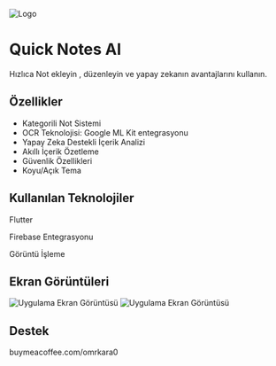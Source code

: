 


![Logo](https://github.com/user-attachments/assets/d0753174-fc03-48f4-a8a2-81d6771b46a8)
    
# Quick Notes AI

Hızlıca Not ekleyin , düzenleyin ve yapay zekanın avantajlarını kullanın.


## Özellikler

- Kategorili Not Sistemi
- OCR Teknolojisi: Google ML Kit entegrasyonu
- Yapay Zeka Destekli İçerik Analizi
- Akıllı İçerik Özetleme
- Güvenlik Özellikleri
- Koyu/Açık Tema


  
## Kullanılan Teknolojiler

Flutter

Firebase Entegrasyonu

Görüntü İşleme



  
## Ekran Görüntüleri


![Uygulama Ekran Görüntüsü](https://github.com/user-attachments/assets/f02ec1a9-f2e3-47d5-b09e-e18b76ce5566)
![Uygulama Ekran Görüntüsü](https://github.com/user-attachments/assets/7c050fb3-f9f9-49f9-a546-393e54649bae)


  
## Destek

buymeacoffee.com/omrkara0

  
